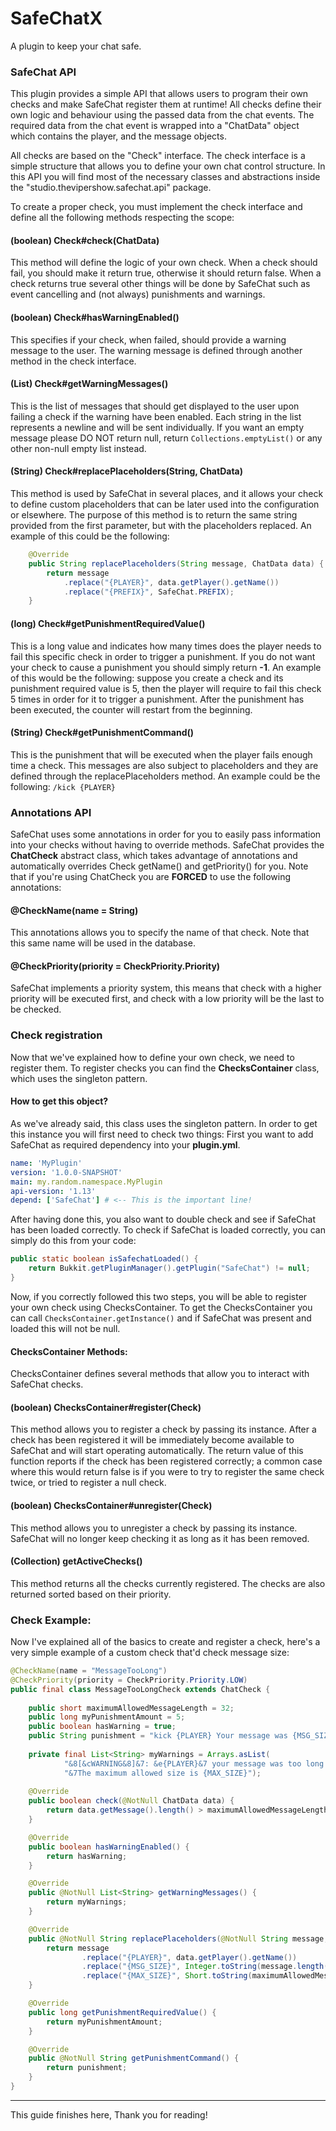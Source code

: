 # SafeChatX
A plugin to keep your chat safe.

### SafeChat API
This plugin provides a simple API that allows users to program
their own checks and make SafeChat register them at runtime!
All checks define their own logic and behaviour using the passed data
from the chat events. The required data from the chat event is wrapped into a
"ChatData" object which contains the player, and the message objects.

All checks are based on the "Check" interface. The check interface is a simple
structure that allows you to define your own chat control structure. In this API
you will find most of the necessary classes and abstractions inside the 
"studio.thevipershow.safechat.api" package. 

To create a proper check, you must implement the check interface and define all the following methods respecting the scope:
#### (boolean) Check#check(ChatData)
This method will define the logic of your own check. When a check should fail,
you should make it return true, otherwise it should return false. When a check returns true
several other things will be done by SafeChat such as event cancelling and (not always) punishments and 
warnings.
#### (boolean) Check#hasWarningEnabled()
This specifies if your check, when failed, should provide a warning message to the user.
The warning message is defined through another method in the check interface.
#### (List<String>) Check#getWarningMessages()
This is the list of messages that should get displayed to the user upon failing a check
if the warning have been enabled. Each string in the list represents a newline and will
be sent individually. If you want an empty message please DO NOT return null,
return `Collections.emptyList()` or any other non-null empty list instead.
#### (String) Check#replacePlaceholders(String, ChatData)
This method is used by SafeChat in several places, and it allows your check to define custom placeholders
that can be later used into the configuration or elsewhere. The purpose of this method is
to return the same string provided from the first parameter, but with the placeholders replaced.
An example of this could be the following:
```java
    @Override
    public String replacePlaceholders(String message, ChatData data) {
        return message
            .replace("{PLAYER}", data.getPlayer().getName())
            .replace("{PREFIX}", SafeChat.PREFIX);
    }
```
#### (long) Check#getPunishmentRequiredValue()
This is a long value and indicates how many times does the player needs to fail
this specific check in order to trigger a punishment. If you do not want your check
to cause a punishment you should simply return **-1**. An example of this would be the 
following:
suppose you create a check and its punishment required value is 5, then the player will require
to fail this check 5 times in order for it to trigger a punishment. After the punishment has been
executed, the counter will restart from the beginning.
#### (String) Check#getPunishmentCommand()
This is the punishment that will be executed when the player fails enough time a check.
This messages are also subject to placeholders and they are defined through the 
replacePlaceholders method.
An example could be the following: `/kick {PLAYER}`
### Annotations API
SafeChat uses some annotations in order for you to easily pass information
into your checks without having to override methods.
SafeChat provides the **ChatCheck** abstract class, which takes advantage of annotations
and automatically overrides Check getName() and getPriority() for you.
Note that if you're using ChatCheck you are **FORCED** to use the following annotations:
#### @CheckName(name = String)
This annotations allows you to specify the name of that check.
Note that this same name will be used in the database.
#### @CheckPriority(priority = CheckPriority.Priority)
SafeChat implements a priority system, this means that check with a higher priority
will be executed first, and check with a low priority will be the last to be checked.

### Check registration
Now that we've explained how to define your own check, we need to register them.
To register checks you can find the **ChecksContainer** class, which uses the singleton
pattern. 
#### How to get this object?
As we've already said, this class uses the singleton pattern.
In order to get this instance you will first need to check two things:
First you want to add SafeChat as required dependency into your **plugin.yml**.
```yaml
name: 'MyPlugin'
version: '1.0.0-SNAPSHOT'
main: my.random.namespace.MyPlugin
api-version: '1.13'
depend: ['SafeChat'] # <-- This is the important line!
```
After having done this, you also want to double check and see if SafeChat has been loaded correctly.
To check if SafeChat is loaded correctly, you can simply do this from your code:
```java
public static boolean isSafechatLoaded() {
    return Bukkit.getPluginManager().getPlugin("SafeChat") != null;
}
```
Now, if you correctly followed this two steps, you will be able to register your own check 
using ChecksContainer.
To get the ChecksContainer you can call
`ChecksContainer.getInstance()` and if SafeChat was present and loaded this will not be null.

#### ChecksContainer Methods:
ChecksContainer defines several methods that allow you to interact with SafeChat checks.
#### (boolean) ChecksContainer#register(Check)
This method allows you to register a check by passing its instance.
After a check has been registered it will be immediately become available to SafeChat
and will start operating automatically. The return value of this function reports if the 
check has been registered correctly; a common case where this would return false is if
you were to try to register the same check twice, or tried to register a null check.
#### (boolean) ChecksContainer#unregister(Check)
This method allows you to unregister a check by passing its instance.
SafeChat will no longer keep checking it as long as it has been removed.
#### (Collection<Check>) getActiveChecks()
This method returns all the checks currently registered.
The checks are also returned sorted based on their priority.
### Check Example:
Now I've explained all of the basics to create and register a check,
here's a very simple example of a custom check that'd check message size:
```java
@CheckName(name = "MessageTooLong")
@CheckPriority(priority = CheckPriority.Priority.LOW)
public final class MessageTooLongCheck extends ChatCheck {
    
    public short maximumAllowedMessageLength = 32;
    public long myPunishmentAmount = 5;
    public boolean hasWarning = true; 
    public String punishment = "kick {PLAYER} Your message was {MSG_SIZE} but maximum allowed is {MAX_SIZE}!";
    
    private final List<String> myWarnings = Arrays.asList(
            "&8[&cWARNING&8]&7: &e{PLAYER}&7 your message was too long!",
            "&7The maximum allowed size is {MAX_SIZE}");
    
    @Override
    public boolean check(@NotNull ChatData data) {
        return data.getMessage().length() > maximumAllowedMessageLength;
    }

    @Override
    public boolean hasWarningEnabled() {
        return hasWarning;
    }

    @Override
    public @NotNull List<String> getWarningMessages() {
        return myWarnings;
    }

    @Override
    public @NotNull String replacePlaceholders(@NotNull String message, @NotNull ChatData data) {
        return message
                .replace("{PLAYER}", data.getPlayer().getName())
                .replace("{MSG_SIZE}", Integer.toString(message.length()))
                .replace("{MAX_SIZE}", Short.toString(maximumAllowedMessageLength));
    }

    @Override
    public long getPunishmentRequiredValue() {
        return myPunishmentAmount;
    }

    @Override
    public @NotNull String getPunishmentCommand() {
        return punishment;
    }
}
```

---
This guide finishes here, Thank you for reading!